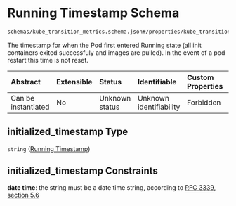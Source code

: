 # Running Timestamp Schema

```txt
schemas/kube_transition_metrics.schema.json#/properties/kube_transition_metrics/properties/pod/properties/initialized_timestamp
```

The timestamp for when the Pod first entered Running state (all init containers exited successfuly and images are pulled). In the event of a pod restart this time is not reset.

| Abstract            | Extensible | Status         | Identifiable            | Custom Properties | Additional Properties | Access Restrictions | Defined In                                                                                            |
| :------------------ | :--------- | :------------- | :---------------------- | :---------------- | :-------------------- | :------------------ | :---------------------------------------------------------------------------------------------------- |
| Can be instantiated | No         | Unknown status | Unknown identifiability | Forbidden         | Allowed               | none                | [kube\_transition\_metrics.schema.json\*](kube_transition_metrics.schema.json "open original schema") |

## initialized\_timestamp Type

`string` ([Running Timestamp](kube_transition_metrics-properties-metrics-properties-pod-metrics-properties-running-timestamp-1.md))

## initialized\_timestamp Constraints

**date time**: the string must be a date time string, according to [RFC 3339, section 5.6](https://tools.ietf.org/html/rfc3339 "check the specification")
